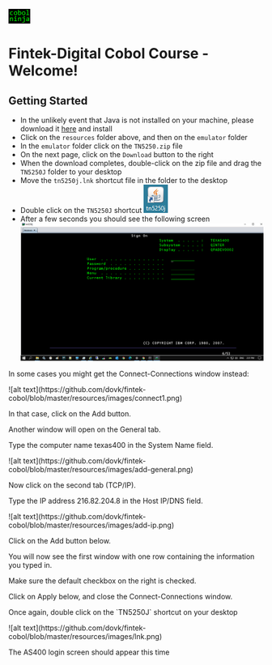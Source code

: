 ![alt text](https://github.com/dovk/fintek-cobol/blob/master/resources/images/cobolninja.png)

# Fintek-Digital Cobol Course - Welcome!

## Getting Started
- In the unlikely event that Java is not installed on your machine, please download it [here](https://www.java.com/en/download/) and install
- Click on the `resources` folder above, and then on the `emulator` folder 
- In the `emulator` folder click on the `TN5250.zip` file
- On the next page, click on the `Download` button to the right 
- When the download completes, double-click on the zip file and drag the `TN5250J` folder to your desktop
- Move the `tn5250j.lnk` shortcut file in the folder to the desktop 
- Double click on the `TN5250J` shortcut
![alt text](https://github.com/dovk/fintek-cobol/blob/master/resources/images/lnk.png)
- After a few seconds you should see the following screen
![alt text](https://github.com/dovk/fintek-cobol/blob/master/resources/images/as400.png)
<p> 
In some cases you might get the Connect-Connections window instead:
<p> 
![alt text](https://github.com/dovk/fintek-cobol/blob/master/resources/images/connect1.png)
<p> 
In that case, click on the Add button.
<p> 
Another window will open on the General tab.
<p> 
Type the computer name texas400 in the System Name field.
<p> 
![alt text](https://github.com/dovk/fintek-cobol/blob/master/resources/images/add-general.png)
<p> 
Now click on the second tab (TCP/IP).
<p> 
Type the IP address 216.82.204.8 in the Host IP/DNS field.
<p> 
![alt text](https://github.com/dovk/fintek-cobol/blob/master/resources/images/add-ip.png)
<p> 
Click on the Add button below.
<p> 
You will now see the first window with one row containing the information you typed in.
<p> 
Make sure the default checkbox on the right is checked.
<p> 
Click on Apply below, and close the Connect-Connections window.
<p> 
Once again, double click on the `TN5250J` shortcut on your desktop
<p> 
![alt text](https://github.com/dovk/fintek-cobol/blob/master/resources/images/lnk.png)
<p> 
The AS400 login screen should appear this time
